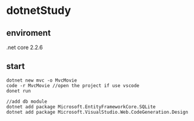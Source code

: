 # dotnetStudy

## enviroment
.net core 2.2.6

## start
```
dotnet new mvc -o MvcMovie
code -r MvcMovie //open the project if use vscode
donet run

//add db module
dotnet add package Microsoft.EntityFrameworkCore.SQLite
dotnet add package Microsoft.VisualStudio.Web.CodeGeneration.Design